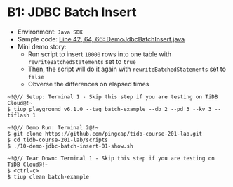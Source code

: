 # B1: JDBC Batch Insert
+ Environment: `Java SDK`
+ Sample code:
[Line 42, 64, 66: DemoJdbcBatchInsert.java](https://github.com/pingcap/tidb-course-201-lab/blob/master/scripts/DemoJdbcBatchInsert.java)
+ Mini demo story:
  + Run script to insert `10000` rows into one table with `rewriteBatchedStatements` set to `true`
  + Then, the script will do it again with `rewriteBatchedStatements` set to `false`
  + Obverse the differences on elapsed times 
```
~!@// Setup: Terminal 1 - Skip this step if you are testing on TiDB Cloud@!~
$ tiup playground v6.1.0 --tag batch-example --db 2 --pd 3 --kv 3 --tiflash 1

~!@// Demo Run: Terminal 2@!~
$ git clone https://github.com/pingcap/tidb-course-201-lab.git
$ cd tidb-course-201-lab/scripts
$ ./10-demo-jdbc-batch-insert-01-show.sh

~!@// Tear Down: Terminal 1 - Skip this step if you are testing on TiDB Cloud@!~
$ <ctrl-c>
$ tiup clean batch-example
```
